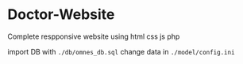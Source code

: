 # Doctor-Website
Complete respponsive website using html css js php

import DB with `./db/omnes_db.sql`
change data in `./model/config.ini`

